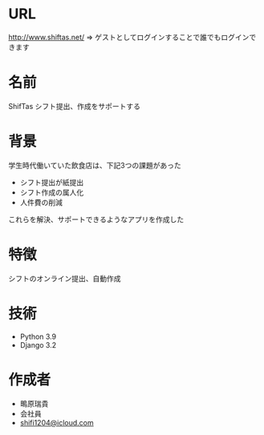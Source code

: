 # URL
http://www.shiftas.net/
=> ゲストとしてログインすることで誰でもログインできます

# 名前
ShifTas シフト提出、作成をサポートする

# 背景
学生時代働いていた飲食店は、下記3つの課題があった
- シフト提出が紙提出
- シフト作成の属人化
- 人件費の削減

これらを解決、サポートできるようなアプリを作成した


# 特徴
シフトのオンライン提出、自動作成
 
# 技術
* Python 3.9
* Django 3.2

 
# 作成者 
* 鴫原瑞貴
* 会社員
* shifi1204@icloud.com
 

